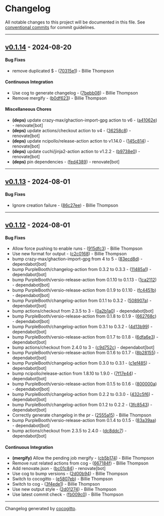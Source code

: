 # Changelog
All notable changes to this project will be documented in this file. See [conventional commits](https://www.conventionalcommits.org/) for commit guidelines.

- - -
## [v0.1.14](https://github.com/PurpleBooth/generate-formula-action/compare/b0df6230c3d9de6536a6bfae12c2a79908cca1b4..v0.1.14) - 2024-08-20
#### Bug Fixes
- remove duplicated $ - ([70315e1](https://github.com/PurpleBooth/generate-formula-action/commit/70315e14cfbe3cba12297df7340bfe1349aea384)) - Billie Thompson
#### Continuous Integration
- Use cog to generate changelog - ([7bebb08](https://github.com/PurpleBooth/generate-formula-action/commit/7bebb08fc466f5ea26515c6cd266100c70e2fe70)) - Billie Thompson
- Remove mergify - ([b0df623](https://github.com/PurpleBooth/generate-formula-action/commit/b0df6230c3d9de6536a6bfae12c2a79908cca1b4)) - Billie Thompson
#### Miscellaneous Chores
- **(deps)** update crazy-max/ghaction-import-gpg action to v6 - ([a41062e](https://github.com/PurpleBooth/generate-formula-action/commit/a41062e824aefd4c33b0321d27a9136cf965dbfe)) - renovate[bot]
- **(deps)** update actions/checkout action to v4 - ([36258c8](https://github.com/PurpleBooth/generate-formula-action/commit/36258c81d1109d39bd78c634679ec998f6237c24)) - renovate[bot]
- **(deps)** update ncipollo/release-action action to v1.14.0 - ([145c814](https://github.com/PurpleBooth/generate-formula-action/commit/145c814e12fa78d5f2fe53424e94629578acfbc2)) - renovate[bot]
- **(deps)** update cuchi/jinja2-action action to v1.2.2 - ([b9738e0](https://github.com/PurpleBooth/generate-formula-action/commit/b9738e0b8a29f8e4f8eae475022781d299183334)) - renovate[bot]
- **(deps)** pin dependencies - ([fed4389](https://github.com/PurpleBooth/generate-formula-action/commit/fed4389ded6de95730a5e27cd1f7885ee1f7254f)) - renovate[bot]

- - -

## [v0.1.13](https://github.com/PurpleBooth/generate-formula-action/compare/86c27ee5d248b4f3d6d3dd43fe183eaf0bb06148..v0.1.13) - 2024-08-01
#### Bug Fixes
- Ignore creation failure - ([86c27ee](https://github.com/PurpleBooth/generate-formula-action/commit/86c27ee5d248b4f3d6d3dd43fe183eaf0bb06148)) - Billie Thompson

- - -

## [v0.1.12](https://github.com/PurpleBooth/generate-formula-action/compare/dc8ddc7a5380649a042920c83e5d4e12302da0c0..v0.1.12) - 2024-08-01
#### Bug Fixes
- Allow force pushing to enable runs - ([915dfc3](https://github.com/PurpleBooth/generate-formula-action/commit/915dfc3c72616ce992043760526c598a00e42414)) - Billie Thompson
- Use new format for output - ([c2c0168](https://github.com/PurpleBooth/generate-formula-action/commit/c2c0168b81755187660c439bd5a400e80087ba69)) - Billie Thompson
- bump crazy-max/ghaction-import-gpg from 4 to 5 - ([83ecd8d](https://github.com/PurpleBooth/generate-formula-action/commit/83ecd8dc37b5b714e6b7561694e4c8d5ebd9d39d)) - dependabot[bot]
- bump PurpleBooth/changelog-action from 0.3.2 to 0.3.3 - ([11485a1](https://github.com/PurpleBooth/generate-formula-action/commit/11485a13abf1965f8f5b4444da14d00ed92ca5e1)) - dependabot[bot]
- bump PurpleBooth/versio-release-action from 0.1.10 to 0.1.13 - ([1ca2112](https://github.com/PurpleBooth/generate-formula-action/commit/1ca2112fe16a5cd237baa0fb3fedbbe4075500c2)) - dependabot[bot]
- bump PurpleBooth/versio-release-action from 0.1.9 to 0.1.10 - ([fc4451b](https://github.com/PurpleBooth/generate-formula-action/commit/fc4451b24a1ee51e29c3514eac97d0c8df078da3)) - dependabot[bot]
- bump PurpleBooth/changelog-action from 0.1.1 to 0.3.2 - ([508907a](https://github.com/PurpleBooth/generate-formula-action/commit/508907a9b5f4292fc95dc633042bf414f603722d)) - dependabot[bot]
- bump actions/checkout from 2.3.5 to 3 - ([0a2b1a0](https://github.com/PurpleBooth/generate-formula-action/commit/0a2b1a09f0eabd5d6b48f24920bd69fc4250b938)) - dependabot[bot]
- bump PurpleBooth/versio-release-action from 0.1.8 to 0.1.9 - ([662768c](https://github.com/PurpleBooth/generate-formula-action/commit/662768c87b57826d4bbaa1df9a0ff3f14bb83687)) - dependabot[bot]
- bump PurpleBooth/changelog-action from 0.3.1 to 0.3.2 - ([4d13b99](https://github.com/PurpleBooth/generate-formula-action/commit/4d13b995dc7c0c4672a8fbee1bca8dd282e2cbf9)) - dependabot[bot]
- bump PurpleBooth/versio-release-action from 0.1.7 to 0.1.8 - ([6dfa6e3](https://github.com/PurpleBooth/generate-formula-action/commit/6dfa6e321eb45573fb6cff6da67b3d91cfb2eed5)) - dependabot[bot]
- bump actions/checkout from 2.4.0 to 3 - ([c9d752c](https://github.com/PurpleBooth/generate-formula-action/commit/c9d752cb4824cf86733ddc369150c10d64756b31)) - dependabot[bot]
- bump PurpleBooth/versio-release-action from 0.1.6 to 0.1.7 - ([8b28155](https://github.com/PurpleBooth/generate-formula-action/commit/8b2815539ee7570e94da7bf4b25abf88ea7b8ef7)) - dependabot[bot]
- bump PurpleBooth/changelog-action from 0.3.0 to 0.3.1 - ([c1ef485](https://github.com/PurpleBooth/generate-formula-action/commit/c1ef485cb93a11ae1a7fb567b3ee85cea381324a)) - dependabot[bot]
- bump ncipollo/release-action from 1.8.10 to 1.9.0 - ([7f17e44](https://github.com/PurpleBooth/generate-formula-action/commit/7f17e44ff182eb338c67302b0a27349fd6c59aaa)) - dependabot[bot]
- bump PurpleBooth/versio-release-action from 0.1.5 to 0.1.6 - ([800000a](https://github.com/PurpleBooth/generate-formula-action/commit/800000a032a9a5b726f0020ee980de3749686aad)) - dependabot[bot]
- bump PurpleBooth/changelog-action from 0.2.2 to 0.3.0 - ([432c5f6](https://github.com/PurpleBooth/generate-formula-action/commit/432c5f6a56eea12fa811ad05230d0272de50faaf)) - dependabot[bot]
- bump PurpleBooth/changelog-action from 0.1.2 to 0.2.2 - ([3fc8543](https://github.com/PurpleBooth/generate-formula-action/commit/3fc854389e86f8ae71bd4fbc8536f199c72a99e0)) - dependabot[bot]
- Correctly generate changelog in the pr - ([2555a15](https://github.com/PurpleBooth/generate-formula-action/commit/2555a15e1240b7045cabbc2e259a3ffd2b646cac)) - Billie Thompson
- bump PurpleBooth/versio-release-action from 0.1.4 to 0.1.5 - ([83a39aa](https://github.com/PurpleBooth/generate-formula-action/commit/83a39aaacee24021ea1919153e95a86f05053ca7)) - dependabot[bot]
- bump actions/checkout from 2.3.5 to 2.4.0 - ([dc8ddc7](https://github.com/PurpleBooth/generate-formula-action/commit/dc8ddc7a5380649a042920c83e5d4e12302da0c0)) - dependabot[bot]
#### Continuous Integration
- **(mergify)** Allow the pending job mergify - ([cb5b174](https://github.com/PurpleBooth/generate-formula-action/commit/cb5b174c5457892e3d4d06a53fdf7bac81b062e5)) - Billie Thompson
- Remove rust related actions from cog - ([667184f](https://github.com/PurpleBooth/generate-formula-action/commit/667184f9bf7d1bf392b0d7eeddfb26c058deca0c)) - Billie Thompson
- Add renovate.json - ([bc01c84](https://github.com/PurpleBooth/generate-formula-action/commit/bc01c84df2b298769d1f56271c7716f9c60b0d57)) - renovate[bot]
- Use cog to bump versions - ([2d00b94](https://github.com/PurpleBooth/generate-formula-action/commit/2d00b94d14dafbbefbfcce67d3b869bffc7a3c4f)) - Billie Thompson
- Switch to cocogitto - ([e5807eb](https://github.com/PurpleBooth/generate-formula-action/commit/e5807ebd380b2d4da63d66ba5113c10e362f3b65)) - Billie Thompson
- Switch to cog - ([3f4ede1](https://github.com/PurpleBooth/generate-formula-action/commit/3f4ede1ea4f1d26a5ceeb06b74099c633f589882)) - Billie Thompson
- Use new output style - ([2d01274](https://github.com/PurpleBooth/generate-formula-action/commit/2d01274fed9ec4c096f4fe201d012738606cfcea)) - Billie Thompson
- Use latest commit check - ([fb009c0](https://github.com/PurpleBooth/generate-formula-action/commit/fb009c02fccfc55387791cf1be6322089827b259)) - Billie Thompson

- - -

Changelog generated by [cocogitto](https://github.com/cocogitto/cocogitto).